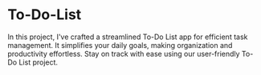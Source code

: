 # To-Do-List
In this project, I've crafted a streamlined To-Do List app for efficient task management. It simplifies your daily goals, making organization and productivity effortless. Stay on track with ease using our user-friendly To-Do List project.
